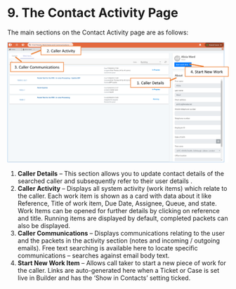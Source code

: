# 9. The Contact Activity Page

The main sections on the Contact Activity page are as follows:

![](../.gitbook/assets/9-contact-activity-page.png)

1. **Caller Details** – This section allows you to update contact details of the searched caller and subsequently refer to their user details .
2. **Caller Activity** – Displays all system activity \(work items\) which relate to the caller. Each work item is shown as a card with data about it like Reference, Title of work item, Due Date, Assignee, Queue, and state. Work Items can be opened for further details by clicking on reference and title. Running items are displayed by default, completed packets can also be displayed.
3. **Caller Communications** – Displays communications relating to the user and the packets in the activity section \(notes and incoming / outgoing emails\). Free text searching is available here to locate specific communications – searches against email body text.
4. **Start New Work Item** – Allows call taker to start a new piece of work for the caller. Links are auto-generated here when a Ticket or Case is set live in Builder and has the ‘Show in Contacts’ setting ticked.

